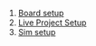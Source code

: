 1. [Board setup](board/setup.md)
1. [Live Project Setup](board/project.md)
1. [Sim setup](ros/sim.md)
